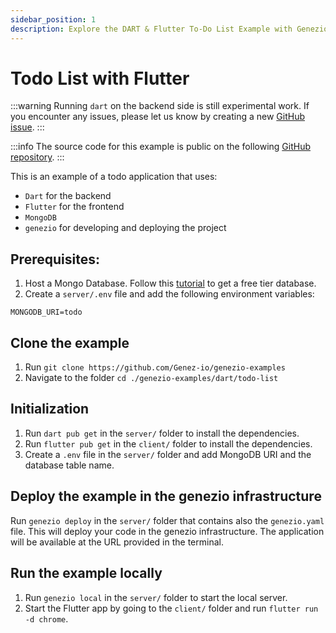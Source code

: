 ```yaml
---
sidebar_position: 1
description: Explore the DART & Flutter To-Do List Example with Genezio. Learn to build a dynamic to-do list app using DART and Flutter.
---
```


# Todo List with Flutter

<head>
  <title>Dart & Flutter To-Do List Example</title>
</head>

:::warning
Running `dart` on the backend side is still experimental work. If you encounter any issues, please let us know by creating a new [GitHub issue](https://github.com/Genez-io/genezio/issues).
:::

:::info
The source code for this example is public on the following [GitHub repository](https://github.com/Genez-io/genezio-examples/tree/master/dart/todo-list).
:::

This is an example of a todo application that uses:

- `Dart` for the backend
- `Flutter` for the frontend
- `MongoDB`
- `genezio` for developing and deploying the project

## Prerequisites:

1. Host a Mongo Database. Follow this [tutorial](https://genezio.com/docs/tutorials/connect-to-mongodb-atlas) to get a free tier database.
2. Create a `server/.env` file and add the following environment variables:
```env
MONGODB_URI=todo
```

## Clone the example

1. Run `git clone https://github.com/Genez-io/genezio-examples`
2. Navigate to the folder `cd ./genezio-examples/dart/todo-list`

## Initialization

1. Run `dart pub get` in the `server/` folder to install the dependencies.
2. Run `flutter pub get` in the `client/` folder to install the dependencies.
3. Create a `.env` file in the `server/` folder and add MongoDB URI and the database table name.

## Deploy the example in the genezio infrastructure

Run `genezio deploy` in the `server/` folder that contains also the `genezio.yaml` file. This will deploy your code in the genezio infrastructure. The application will be available at the URL provided in the terminal.

## Run the example locally

1. Run `genezio local` in the `server/` folder to start the local server.
2. Start the Flutter app by going to the `client/` folder and run `flutter run -d chrome`.
